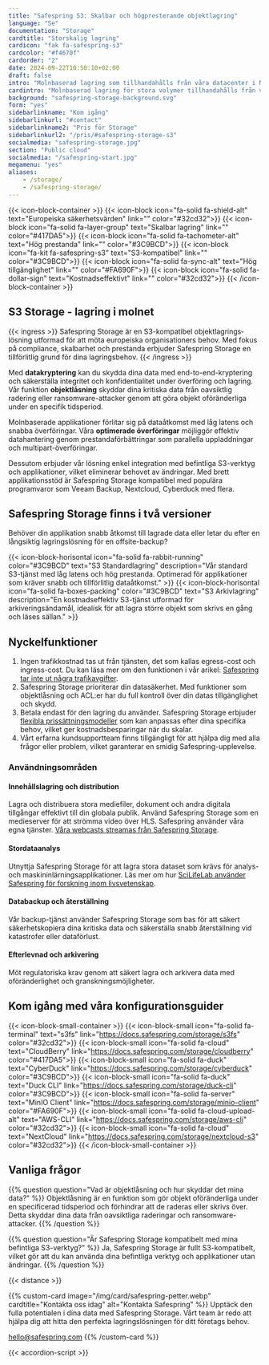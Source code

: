 ```yaml
---
title: "Safespring S3: Skalbar och högpresterande objektlagring"
language: "Se"
documentation: "Storage"
cardtitle: "Storskalig lagring"
cardicon: "fak fa-safespring-s3"
cardcolor: "#f4670f"
cardorder: "2"
date: 2024-09-22T10:50:10+02:00
draft: false
intro: "Molnbaserad lagring som tillhandahålls från våra datacenter i Norden och bygger på den marknadsledande lagringsteknologin Ceph."
cardintro: "Molnbaserad lagring för stora volymer tillhandahålls från våra egna datacenter"
background: "safespring-storage-background.svg"
form: "yes"
sidebarlinkname: "Kom igång"
sidebarlinkurl: "#contact"
sidebarlinkname2: "Pris för Storage"
sidebarlinkurl2: "/pris/#safespring-storage-s3"
socialmedia: "safespring-storage.jpg"
section: "Public cloud"
socialmedia: "/safespring-start.jpg"
megamenu: "yes"
aliases:
    - /storage/
    - /safespring-storage/
---
```



{{< icon-block-container >}}
    {{< icon-block icon="fa-solid fa-shield-alt" text="Europeiska säkerhets­värden" link="" color="#32cd32">}}
    {{< icon-block icon="fa-solid fa-layer-group" text="Skalbar lagring" link="" color="#417DA5">}}
    {{< icon-block icon="fa-solid fa-tachometer-alt" text="Hög prestanda" link="" color="#3C9BCD">}}
    {{< icon-block icon="fa-kit fa-safespring-s3" text="S3-kompatibel" link="" color="#3C9BCD">}}
    {{< icon-block icon="fa-solid fa-sync-alt" text="Hög tillgänglighet" link="" color="#FA690F">}}
    {{< icon-block icon="fa-solid fa-dollar-sign" text="Kostnads­effektivt" link="" color="#32cd32">}}
{{< /icon-block-container >}}

## S3 Storage - lagring i molnet

{{< ingress >}}
Safespring Storage är en S3-kompatibel objektlagrings&shy;lösning utformad för att möta europeiska organisationers behov. Med fokus på compliance, skalbarhet och prestanda erbjuder Safespring Storage en tillförlitlig grund för dina lagringsbehov.
{{< /ingress >}}

Med **datakryptering** kan du skydda dina data med end-to-end-kryptering och säkerställa integritet och konfidentialitet under överföring och lagring. Vår funktion **objektlåsning** skyddar dina kritiska data från oavsiktlig radering eller ransomware-attacker genom att göra objekt oföränderliga under en specifik tidsperiod.

Molnbaserade applikationer förlitar sig på dataåtkomst med låg latens och snabba överföringar. Våra **optimerade överföringar** möjliggör effektiv datahantering genom prestandaförbättringar som parallella uppladdningar och multipart-överföringar.

Dessutom erbjuder vår lösning enkel integration med befintliga S3-verktyg och applikationer, vilket eliminerar behovet av ändringar. Med brett applikationsstöd är Safespring Storage kompatibel med populära programvaror som Veeam Backup, Nextcloud, Cyberduck med flera.

## Safespring Storage finns i två versioner
Behöver din applikation snabb åtkomst till lagrade data eller letar du efter en långsiktig lagringslösning för en offsite-backup?

{{< icon-block-horisontal icon="fa-solid fa-rabbit-running" color="#3C9BCD" text="S3 Standardlagring" description="Vår standard S3-tjänst med låg latens och hög prestanda. Optimerad för applikationer som kräver snabb och tillförlitlig dataåtkomst." >}}
{{< icon-block-horisontal icon="fa-solid fa-boxes-packing" color="#3C9BCD" text="S3 Arkivlagring" description="En kostnadseffektiv S3-tjänst utformad för arkiveringsändamål, idealisk för att lagra större objekt som skrivs en gång och läses sällan." >}}

## Nyckelfunktioner

1. Ingen trafikkostnad tas ut från tjänsten, det som kallas egress-cost och ingress-cost. Du kan läsa mer om den funktionen i vår arikel: [Safespring tar inte ut några trafikavgifter](/blogg/2023/2023-03-egress-cost/).
1. Safespring Storage prioriterar din datasäkerhet. Med funktioner som objektlåsning och ACL:er har du full kontroll över din datas tillgänglighet och skydd.
1. Betala endast för den lagring du använder. Safespring Storage erbjuder [flexibla prissättningsmodeller](/pris/#safespring-storage-s3) som kan anpassas efter dina specifika behov, vilket ger kostnadsbesparingar när du skalar.
1. Vårt erfarna kundsupportteam finns tillgängligt för att hjälpa dig med alla frågor eller problem, vilket garanterar en smidig Safespring-upplevelse.

### Användningsområden

#### Innehållslagring och distribution

Lagra och distribuera stora mediefiler, dokument och andra digitala tillgångar effektivt till din globala publik. Använd Safespring Storage som en medieserver för att strömma video över HLS. Safespring använder våra egna tjänster. [Våra webcasts streamas från Safespring Storage](/webinar/).

#### Stordataanalys

Utnyttja Safespring Storage för att lagra stora dataset som krävs för analys- och maskininlärningsapplikationer. Läs mer om hur [SciLifeLab använder Safespring för forskning inom livsvetenskap](/tjanster/case/scilifelab/).

#### Databackup och återställning

Vår backup-tjänst använder Safespring Storage som bas för att säkert säkerhetskopiera dina kritiska data och säkerställa snabb återställning vid katastrofer eller dataförlust.

#### Efterlevnad och arkivering

Möt regulatoriska krav genom att säkert lagra och arkivera data med oföränderlighet och granskningsmöjligheter.

## Kom igång med våra konfigurationsguider

{{< icon-block-small-container >}}
    {{< icon-block-small icon="fa-solid fa-terminal" text="s3fs" link="https://docs.safespring.com/storage/s3fs" color="#32cd32">}}
    {{< icon-block-small icon="fa-solid fa-cloud" text="CloudBerry" link="https://docs.safespring.com/storage/cloudberry" color="#417DA5">}}
    {{< icon-block-small icon="fa-solid fa-duck" text="CyberDuck" link="https://docs.safespring.com/storage/cyberduck" color="#3C9BCD">}}
    {{< icon-block-small icon="fa-solid fa-duck" text="Duck CLI" link="https://docs.safespring.com/storage/duck-cli" color="#3C9BCD">}}
    {{< icon-block-small icon="fa-solid fa-server" text="MinIO Client" link="https://docs.safespring.com/storage/minio-client" color="#FA690F">}}
    {{< icon-block-small icon="fa-solid fa-cloud-upload-alt" text="AWS-CLI" link="https://docs.safespring.com/storage/aws-cli" color="#32cd32">}}
    {{< icon-block-small icon="fa-solid fa-cloud" text="NextCloud" link="https://docs.safespring.com/storage/nextcloud-s3" color="#32cd32">}}
{{< /icon-block-small-container >}}

## Vanliga frågor

{{% question question="Vad är objektlåsning och hur skyddar det mina data?" %}}
Objektlåsning är en funktion som gör objekt oföränderliga under en specificerad tidsperiod och förhindrar att de raderas eller skrivs över. Detta skyddar dina data från oavsiktliga raderingar och ransomware-attacker.
{{% /question %}}

{{% question question="Är Safespring Storage kompatibelt med mina befintliga S3-verktyg?" %}}
Ja, Safespring Storage är fullt S3-kompatibelt, vilket gör att du kan använda dina befintliga verktyg och applikationer utan ändringar.
{{% /question %}}

{{< distance >}}

{{% custom-card image="/img/card/safespring-petter.webp" cardtitle="Kontakta oss idag" alt="Kontakta Safespring" %}}
Upptäck den fulla potentialen i dina data med Safespring Storage. Vårt team är redo att hjälpa dig att hitta den perfekta lagringslösningen för ditt företags behov.

[hello@safespring.com](mailto:hello@safespring.com)
{{% /custom-card %}}

{{< accordion-script >}}